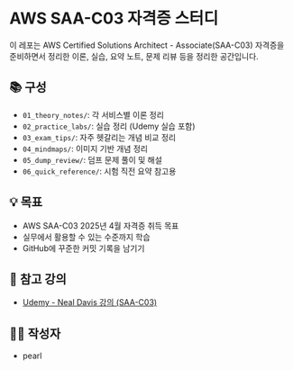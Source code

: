 # AWS SAA-C03 자격증 스터디

이 레포는 AWS Certified Solutions Architect - Associate(SAA-C03) 자격증을 준비하면서 정리한 이론, 실습, 요약 노트, 문제 리뷰 등을 정리한 공간입니다.

## 📚 구성

- `01_theory_notes/`: 각 서비스별 이론 정리
- `02_practice_labs/`: 실습 정리 (Udemy 실습 포함)
- `03_exam_tips/`: 자주 헷갈리는 개념 비교 정리
- `04_mindmaps/`: 이미지 기반 개념 정리
- `05_dump_review/`: 덤프 문제 풀이 및 해설
- `06_quick_reference/`: 시험 직전 요약 참고용

## 💡 목표

- AWS SAA-C03 2025년 4월 자격증 취득 목표
- 실무에서 활용할 수 있는 수준까지 학습
- GitHub에 꾸준한 커밋 기록을 남기기

## 🔖 참고 강의

- [Udemy - Neal Davis 강의 (SAA-C03)](https://www.udemy.com/...)

## 🧑‍💻 작성자

- pearl  
